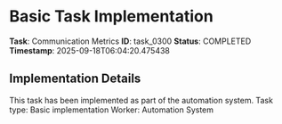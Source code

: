 # Basic Task Implementation

**Task**: Communication Metrics
**ID**: task_0300
**Status**: COMPLETED
**Timestamp**: 2025-09-18T06:04:20.475438

## Implementation Details

This task has been implemented as part of the automation system.
Task type: Basic implementation
Worker: Automation System
